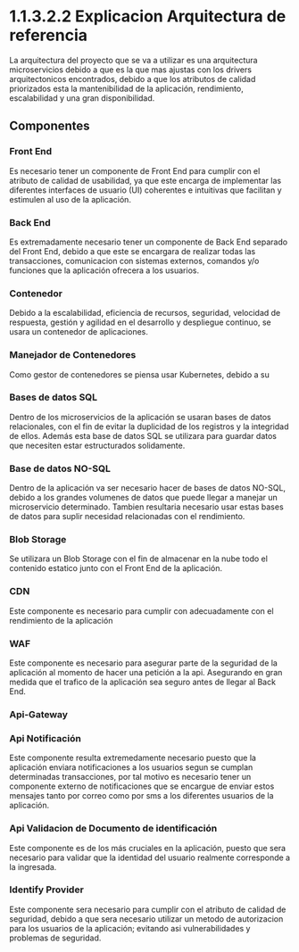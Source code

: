# 1.1.3.2.2 Explicacion Arquitectura de referencia

La arquitectura del proyecto que se va a utilizar es una arquitectura microservicios debido a que es la que mas ajustas con los drivers arquitectonicos encontrados, debido a que los atributos de calidad priorizados esta la mantenibilidad de la aplicación, rendimiento, escalabilidad y una gran disponibilidad.

## Componentes

### Front End

Es necesario tener un componente de Front End para cumplir con el atributo de calidad de usabilidad, ya que este encarga de implementar las diferentes interfaces de usuario (UI) coherentes e intuitivas que facilitan y estimulen al uso de la aplicación.

### Back End

Es extremadamente necesario tener un componente de Back End separado del Front End, debido a que este se encargara de realizar todas las transacciones, comunicacion con sistemas externos, comandos y/o funciones que la aplicación ofrecera a los usuarios.

### Contenedor

Debido a la escalabilidad, eficiencia de recursos, seguridad, velocidad de respuesta, gestión y agilidad en el desarrollo y despliegue continuo, se usara un contenedor de aplicaciones.
### Manejador de Contenedores

Como gestor de contenedores se piensa usar Kubernetes, debido a su 
### Bases de datos SQL

Dentro de los microservicios de la aplicación se usaran bases de datos relacionales, con el fin de evitar la duplicidad de los registros y la integridad de ellos. Además esta base de datos SQL se utilizara para guardar datos que necesiten estar estructurados solidamente.

### Base de datos NO-SQL

Dentro de la aplicación va ser necesario hacer de bases de datos NO-SQL, debido a los grandes volumenes de datos que puede llegar a manejar un microservicio determinado. Tambien resultaria necesario usar estas bases de datos para suplir necesidad relacionadas con el rendimiento. 


### Blob Storage

Se utilizara un Blob Storage con el fin de almacenar en la nube todo el contenido estatico junto con el Front End de la aplicación.
### CDN

Este componente es necesario para cumplir con adecuadamente con el rendimiento de la aplicación

### WAF

Este componente es necesario para asegurar parte de la seguridad de la aplicación al momento de hacer una petición a la api. Asegurando en gran medida que el trafico de la aplicación sea seguro antes de llegar al Back End.

### Api-Gateway

### Api Notificación

Este componente resulta extremedamente necesario puesto que la aplicación enviara notificaciones a los usuarios segun se cumplan determinadas transacciones, por tal motivo es necesario tener un componente externo de notificaciones que se encargue de enviar estos mensajes tanto por correo como por sms a los diferentes usuarios de la aplicación.

### Api Validacion de Documento de identificación

Este componente es de los más cruciales en la aplicación, puesto que sera necesario para validar que la identidad del usuario realmente corresponde a la ingresada.

### Identify Provider

Este componente sera necesario para cumplir con el atributo de calidad de seguridad, debido a que sera necesario utilizar un metodo de autorizacion para los usuarios de la aplicación; evitando asi vulnerabilidades y problemas de seguridad.

